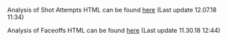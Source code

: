 Analysis of Shot Attempts HTML can be found [here](Shots.html)
(Last update 12.07.18 11:34) 

Analysis of Faceoffs HTML can be found [here](Faceoffs.html)
(Last update 11.30.18 12:44)
